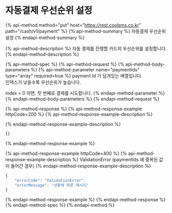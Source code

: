 # 자동결제 우선순위 설정

{% api-method method="put" host="https://rest.coolsms.co.kr" path="/cash/v1/payment" %}
{% api-method-summary %}
자동결제 우선순위 설정
{% endapi-method-summary %}

{% api-method-description %}
자동 결제를 진행할 카드의 우선순위를 설정합니다.
{% endapi-method-description %}

{% api-method-spec %}
{% api-method-request %}
{% api-method-body-parameters %}
{% api-method-parameter name="paymentIds" type="array" required=true %}
payment Id 가 담겨있는 배열입니다.  
인덱스가 낮을수록 우선순위가 높습니다.  
  
index = 0 이면, 첫 번째로 결제를 시도합니다.
{% endapi-method-parameter %}
{% endapi-method-body-parameters %}
{% endapi-method-request %}

{% api-method-response %}
{% api-method-response-example httpCode=200 %}
{% api-method-response-example-description %}

{% endapi-method-response-example-description %}

```javascript
{}
```
{% endapi-method-response-example %}

{% api-method-response-example httpCode=400 %}
{% api-method-response-example-description %}
ValidationError \(paymentIds 에 중복된 값이 들어간 경우\)
{% endapi-method-response-example-description %}

```javascript
{
    "errorCode": "ValidationError",
    "errorMessage": "상황에 따른 메시지"
}
```
{% endapi-method-response-example %}
{% endapi-method-response %}
{% endapi-method-spec %}
{% endapi-method %}



